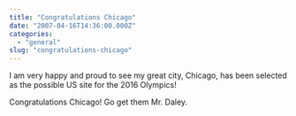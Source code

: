 ```yaml
---
title: "Congratulations Chicago"
date: "2007-04-16T14:36:00.000Z"
categories: 
  - "general"
slug: "congratulations-chicago"
---
```


I am very happy and proud to see my great city, Chicago, has been selected as the possible US site for the 2016 Olympics!

Congratulations Chicago! Go get them Mr. Daley.
